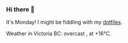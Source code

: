 ### Hi there :wave:

It's Monday! I might be fiddling with my [dotfiles](https://github.com/bewuethr/dotfiles).

Weather in Victoria BC: overcast , at +16°C.
